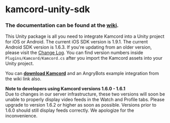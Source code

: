 kamcord-unity-sdk
=================

<h3>The documentation can be found at the <a href="https://github.com/kamcord/Unity-Kamcord/wiki">wiki</a>.</h3>

This Unity package is all you need to integrate Kamcord into a Unity project for iOS or Android. The current iOS SDK version is 1.9.1. The current Android SDK version is 1.6.3. If you're updating from an older version, please visit the <a href="https://github.com/kamcord/Unity-Kamcord/wiki/Change-Log">Change Log</a>. You can find version numbers inside <code>Plugins/Kamcord/Kamcord.cs</code> after you import the Kamcord assets into your Unity project.

You can <b><a href="https://github.com/kamcord/Unity-Kamcord/wiki/Download">download Kamcord</a></b> and an AngryBots example integration from the wiki link also.

<b>Note to developers using Kamcord versions 1.6.0 - 1.6.1</b><br/>
Due to changes in our server infrastructure, these two versions will soon be unable to properly display video feeds in the Watch and Profile tabs. Please upgrade to version 1.6.2 or higher as soon as possible. Versions prior to 1.6.0 should still display feeds correctly. We apologize for the inconvenience.
